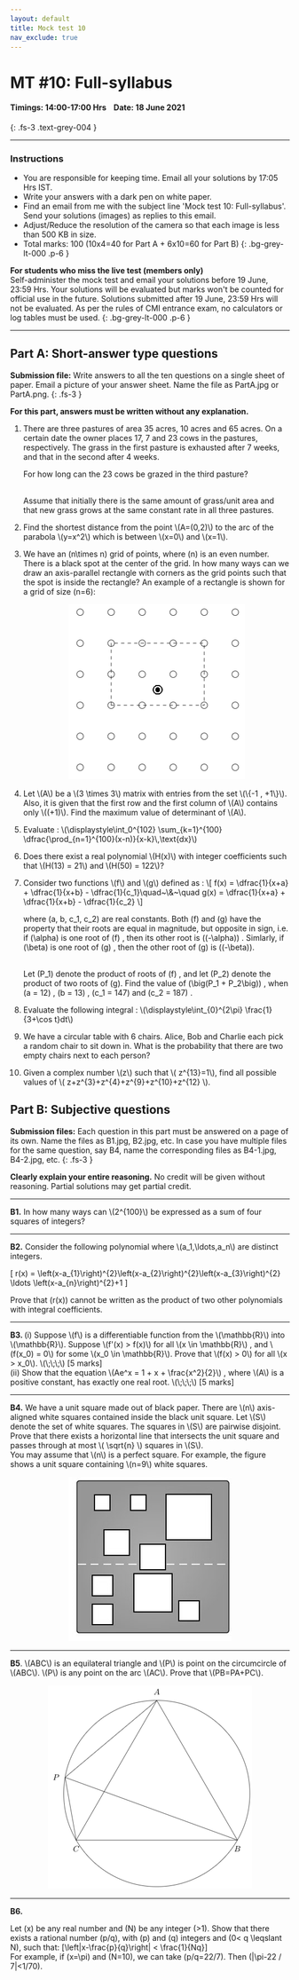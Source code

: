 ```yaml
---
layout: default
title: Mock test 10
nav_exclude: true
---
```



#  MT #10: Full-syllabus
#### Timings: 14:00-17:00 Hrs &nbsp;&nbsp;  Date: 18 June 2021
{: .fs-3 .text-grey-004 }

---


### Instructions

- You are responsible for keeping time. Email all your solutions by 17:05 Hrs IST.
- Write your answers with a dark pen on white paper.
- Find an email from me with the subject line 'Mock test 10: Full-syllabus'. Send your solutions (images) as replies to this email.
- Adjust/Reduce the resolution of the camera so that each image is less than 500 KB in size.
- Total marks: 100 (10x4=40 for Part A + 6x10=60 for Part B)
{: .bg-grey-lt-000 .p-6 }


**For students who miss the live test (members only)**<br>
Self-administer the mock test and email your solutions before 19 June, 23:59 Hrs. Your solutions will be evaluated
but marks won't be counted for official use in the future. Solutions submitted after 19 June, 23:59 Hrs will not be evaluated.
As per the rules of CMI entrance exam, no calculators or log tables must be used.
{: .bg-grey-lt-000 .p-6 }


---


## Part A: Short-answer type questions

**Submission file:** Write answers to all the ten questions on a single sheet of paper. Email a picture of your answer sheet. Name the file as PartA.jpg or PartA.png.
{: .fs-3 }

**For this part, answers must be written without any explanation.**





<ol>

<p>
<li>

There are three pastures of area 35 acres, 10 acres and 65 acres.  On a certain date the owner places 17, 7 and 23 cows  in the pastures, respectively.
The grass in the first pasture is exhausted after 7 weeks, and that in the second after 4 weeks.

For how long can the 23 cows be grazed in the third pasture?

<br>Assume that initially there is the same amount of grass/unit area and
that new grass grows at the same constant rate in all three pastures.

</li>
</p>


<p>
<li> Find the shortest distance from the point \(A=(0,2)\) to the arc of the parabola \(y=x^2\) which is between \(x=0\) and \(x=1\).
</li>
</p>


<p>
<li>

We have an \(n\times n\) grid of points, where \(n\) is an even number. There is a black spot at the
center of the grid. In how many ways can we draw an axis-parallel rectangle with corners as the grid points such
that the spot is inside the rectangle? An example of a rectangle is shown for a grid of size \(n=6\):

<p style="text-align:center">
<img src="/assets/images/mt10_lattice.png"/>
</p>


</li>
</p>


<p>
<li> Let \(A\) be a \(3 \times 3\) matrix with entries from the set \(\{-1 , +1\}\). Also, it is given that the first row and the first column of \(A\) contains only \((+1)\). Find the maximum value of determinant of \(A\).</li>
</p>



<p>
<li>Evaluate : \(\displaystyle\int_0^{102} \sum_{k=1}^{100} \dfrac{\prod_{n=1}^{100}(x-n)}{x-k}\,\text{dx}\) </li>
</p>


<p>
<li> Does there exist a real polynomial \(H(x)\) with integer coefficients such that \(H(13) = 21\) and \(H(50) = 122\)?</li>
</p>



<li>
<p> Consider two functions \(f\) and \(g\) defined as :
\[ f(x) = \dfrac{1}{x+a} + \dfrac{1}{x+b} - \dfrac{1}{c_1}\quad~\&~\quad g(x) = \dfrac{1}{x+a} + \dfrac{1}{x+b} - \dfrac{1}{c_2} \]

where \(a, b, c_1, c_2\) are real constants.
Both \(f\) and \(g\) have the property that their roots are equal in magnitude, but opposite in sign, i.e. if \(\alpha\) is one root of \(f\) , then its other root is \((-\alpha)\) . Simlarly, if \(\beta\) is one root of \(g\) , then the other root of \(g\) is \((-\beta)\).<br><br>

Let \(P_1\) denote the product of roots of \(f\) , and let \(P_2\) denote the product of two roots of \(g\). Find the value of \(\big(P_1 + P_2\big)\) , when \(a = 12\) , \(b = 13\) , \(c_1 = 147\) and \(c_2 = 187\) .
</p>
</li>



<li><p> Evaluate the following integral : \(\displaystyle\int_{0}^{2\pi} \frac{1}{3+\cos t}dt\)</p></li>

<li>
<p>
We have a circular table with 6 chairs. Alice, Bob and Charlie each pick a random chair to sit down
in. What is the probability that there are two empty chairs next to each person?
</p>
</li>

<!--
SMT 2014 Gen. Tie 1/10.
-->

<li>
<p>
Given a complex number \(z\) such that \( z^{13}=1\), find all possible values of \( z+z^{3}+z^{4}+z^{9}+z^{10}+z^{12} \).
</p>
</li>


</ol>



## Part B: Subjective questions

**Submission files:** Each question in this part must be answered on a page of its own. Name the files as B1.jpg, B2.jpg, etc. In case you have multiple files
for the same question, say B4, name the corresponding files as B4-1.jpg, B4-2.jpg, etc.
{: .fs-3 }


**Clearly explain your entire reasoning.** No credit will be given without reasoning. Partial solutions may get partial credit.


---

<p>
<b>B1.</b> In how many ways can \(2^{100}\) be expressed as a sum of four squares of integers?
</p>

---

<p>
<b>B2.</b> Consider the following polynomial where \(a_1,\ldots,a_n\) are distinct integers.

\[ r(x) =  \left(x-a_{1}\right)^{2}\left(x-a_{2}\right)^{2}\left(x-a_{3}\right)^{2} \ldots \left(x-a_{n}\right)^{2}+1 \]

Prove that \(r(x)\) cannot be written as the product of two other polynomials with integral coefficients.

</p>

---

<p>
<b>B3. </b>  (i) Suppose \(f\) is a differentiable function from the \(\mathbb{R}\) into \(\mathbb{R}\). Suppose \(f'(x) > f(x)\) for all \(x \in \mathbb{R}\) , and \(f(x_0) = 0\) for some \(x_0 \in \mathbb{R}\). Prove that \(f(x) > 0\) for all \(x > x_0\). \(\;\;\;\) [5 marks]<br>
(ii) Show that the equation \(Ae^x = 1 + x + \frac{x^2}{2}\) , where \(A\) is a positive constant, has exactly one real root. \(\;\;\;\) [5 marks]
</p>



---

<p>
<b>B4.</b>
We have a unit square made out of black paper. There are \(n\) axis-aligned white squares contained inside the black unit square. Let \(S\) denote
the set of white squares. The squares in \(S\) are pairwise disjoint. Prove that there exists a horizontal line
that intersects the unit square and passes through at most \( \sqrt{n} \) squares in \(S\).
<br>
You may assume that \(n\) is a perfect square.  For example, the figure shows a unit square containing \(n=9\) white squares.
</p>

<p style="text-align:center">
<img src="/assets/images/mt10_squares.png"/>
</p>


---

<p>
<b>B5</b>. \(ABC\) is an equilateral triangle and \(P\) is point on the circumcircle of \(ABC\). \(P\) is
any point on the arc \(AC\). Prove that \(PB=PA+PC\).

<p style="text-align:center">
<img src="/assets/images/mt10_circumcircle.png"/>
</p>

</p>


---

<p>
<b>B6. </b>

Let \(x\) be any real number and \(N\) be any integer \(>1\).
Show that there exists a rational number \(p/q\), with \(p\) and \(q\) integers and \(0< q \leqslant N\), such that:  \[\left|x-\frac{p}{q}\right| < \frac{1}{Nq}\]
<br>
For example, if \(x=\pi\) and \(N=10\), we can take \(p/q=22/7\). Then \(|\pi-22 / 7|<1/70\).

</p>



